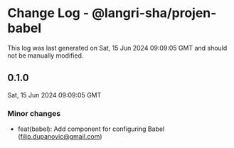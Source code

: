 # Change Log - @langri-sha/projen-babel

This log was last generated on Sat, 15 Jun 2024 09:09:05 GMT and should not be manually modified.

<!-- Start content -->

## 0.1.0

Sat, 15 Jun 2024 09:09:05 GMT

### Minor changes

- feat(babel): Add component for configuring Babel (filip.dupanovic@gmail.com)
